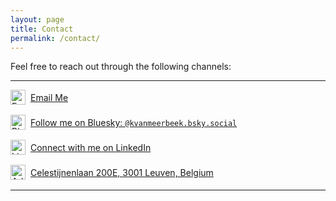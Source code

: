 ```yaml
---
layout: page
title: Contact
permalink: /contact/
---
```

Feel free to reach out through the following channels:

---

<div class="contact-item">
  <img src="{{ '/assets/icons/email.svg' | relative_url }}" alt="Email" class="contact-icon">
  <a href="#" onclick="window.location='mailto:' + ['koenraad.vanmeerbeek', 'kuleuven.be'].join('@')">
    Email Me
  </a>
</div>

<div class="contact-item">
  <img src="{{ '/assets/icons/bluesky.svg' | relative_url }}" alt="Bluesky" class="contact-icon">
  <a href="https://bsky.app/profile/kvanmeerbeek.bsky.social" target="_blank">
    Follow me on Bluesky: <code>@kvanmeerbeek.bsky.social</code>
  </a>
</div>

<div class="contact-item">
  <img src="{{ '/assets/icons/linkedin.svg' | relative_url }}" alt="LinkedIn" class="contact-icon">
  <a href="https://www.linkedin.com/in/koenraad-van-meerbeek-1b767b19/" target="_blank">
    Connect with me on LinkedIn
  </a>
</div>

<div class="contact-item">
  <img src="{{ '/assets/icons/location.svg' | relative_url }}" alt="Address" class="contact-icon">
  <a href="https://www.google.com/maps?q=Celestijnenlaan+200E,+3001+Leuven,+Belgium" target="_blank">
    Celestijnenlaan 200E, 3001 Leuven, Belgium
  </a>
</div>

---

<style>
.contact-item {
  display: flex;
  align-items: center;
  margin-bottom: 1rem;
}

.contact-icon {
  width: 24px;
  height: 24px;
  margin-right: 0.5rem;
}
</style>
